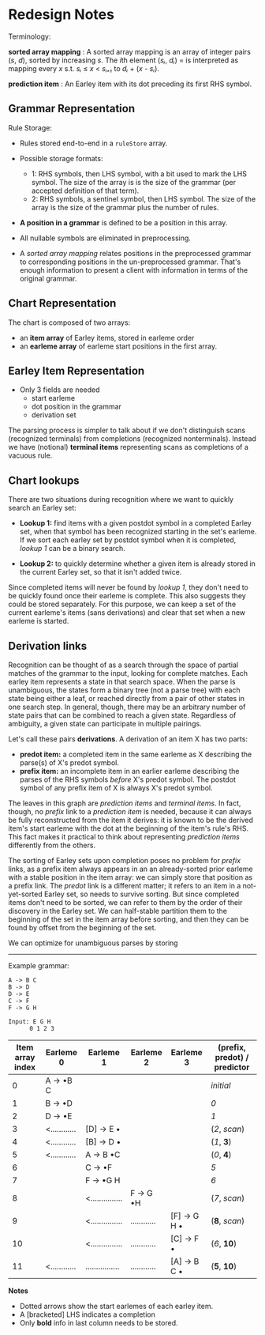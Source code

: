 # Redesign Notes

Terminology:

**sorted array mapping**
: A sorted array mapping is an array of integer pairs (*s*, *d*), sorted by
  increasing *s*. The *i*th element (*sᵢ*, *dᵢ*) = is interpreted as mapping every
  *x* s.t. *sᵢ* ≤ *x* < *sᵢ₊₁* to *dᵢ* + (*x* - *sᵢ*).

**prediction item**
: An Earley item with its dot preceding its first RHS symbol.

## Grammar Representation

Rule Storage:
- Rules stored end-to-end in a `ruleStore` array.
- Possible storage formats: 
  - 1: RHS symbols, then LHS symbol, with a bit used to mark the LHS symbol.
    The size of the array is is the size of the grammar (per accepted definition
    of that term).
  - 2: RHS symbols, a sentinel symbol, then LHS symbol.  The size of the array
    is the size of the grammar plus the number of rules.
- **A position in a grammar** is defined to be a position in this array.
  
- All nullable symbols are eliminated in preprocessing.

- A *sorted array mapping* relates positions in the preprocessed grammar to
  corresponding positions in the un-preprocessed grammar.  That's enough
  information to present a client with information in terms of the original
  grammar.

## Chart Representation

The chart is composed of two arrays:
- an **item array** of Earley items, stored in earleme order
- an **earleme array** of earleme start positions in the first array.

## Earley Item Representation

- Only 3 fields are needed
  - start earleme
  - dot position in the grammar
  - derivation set

The parsing process is simpler to talk about if we don't distinguish scans
(recognized terminals) from completions (recognized nonterminals).  Instead we
have (notional) **terminal items** representing scans as completions of a vacuous
rule.

## Chart lookups

There are two situations during recognition where we want to quickly search an
Earley set:

- **Lookup 1:** find items with a given postdot symbol in a completed Earley
  set, when that symbol has been recognized starting in the set's earleme. If we
  sort each earley set by postdot symbol when it is completed, *lookup 1* can
  be a binary search.
  
- **Lookup 2:** to quickly determine whether a given item is already stored in
  the current Earley set, so that it isn't added twice.
   
Since completed items will never be found by *lookup 1*, they don't need to be
quickly found once their earleme is complete.  This also suggests they could be
stored separately. For this purpose, we can keep a set of the current earleme's
items (sans derivations) and clear that set when a new earleme is started.

## Derivation links

Recognition can be thought of as a search through the space of partial matches of
the grammar to the input, looking for complete matches. Each earley item
represents a state in that search space.  When the parse is unambiguous, the
states form a binary tree (not a parse tree) with each state being either a
leaf, or reached directly from a pair of other states in one search step. In
general, though, there may be an arbitrary number of state pairs that can be
combined to reach a given state. Regardless of ambiguity, a given state can
participate in multiple pairings.

Let's call these pairs **derivations**.  A derivation of an item X has two parts:
- **predot item:** a completed item in the same earleme as X describing the
  parse(s) of X's predot symbol.
- **prefix item:** an incomplete item in an earlier earleme describing the
  parses of the RHS symbols *before* X's predot symbol. The postdot symbol of
  any prefix item of X is always X's predot symbol.

The leaves in this graph are *prediction items* and *terminal items*.  In fact,
though, no *prefix* link to a *prediction item* is needed, because it can always
be fully reconstructed from the item it derives: it is known to be the derived
item's start earleme with the dot at the beginning of the item's rule's RHS.
This fact makes it practical to think about representing *prediction items*
differently from the others.

The sorting of Earley sets upon completion poses no problem for *prefix* links,
as a prefix item always appears in an an already-sorted prior earleme with a
stable position in the item array: we can simply store that position as a prefix
link.  The *predot* link is a different matter; it refers to an item in a
not-yet-sorted Earley set, so needs to survive sorting.  But since completed
items don't need to be sorted, we can refer to them by the order of their
discovery in the Earley set.  We can half-stable partition them to the beginning
of the set in the item array before sorting, and then they can be found by
offset from the beginning of the set.

We can optimize for unambiguous parses by storing 

---------------

Example grammar:

```bnf
A -> B C
B -> D
D -> E
C -> F
F -> G H
```

```
Input: E G H
      0 1 2 3
```

| Item array index | Earleme 0     | Earleme 1        | Earleme 2    | Earleme 3     | (prefix, predot) / predictor |
|------------------|---------------|------------------|--------------|---------------|------------------------------|
| 0                | A -> •B  C    |                  |              |               | *initial*                    |
| 1                | B -> •D       |                  |              |               | *0*                          |
| 2                | D -> •E       |                  |              |               | *1*                          |
| 3                | <............ | [D] -> E •       |              |               | (*2*, *scan*)                |
| 4                | <............ | [B] -> D •       |              |               | (*1*, **3**)                 |
| 5                | <............ | A   -> B •C      |              |               | (*0*, **4**)                 |
| 6                |               | C   ->   •F      |              |               | *5*                          |
| 7                |               | F   ->   •G H    |              |               | *6*                          |
| 8                |               | <............... | F -> G •H    |               | (*7*, *scan*)                |
| 9                |               | <............... | ............ | [F] -> G  H • | (**8**, *scan*)              |
| 10               |               | <............... | ............ | [C] ->    F • | (*6*, **10**)                |
| 11               | <............ | ................ | ............ | [A] -> B  C • | (**5**, **10**)              |


**Notes**
- Dotted arrows show the start earlemes of each earley item. 
- A [bracketed] LHS indicates a completion
- Only **bold** info in last column needs to be stored.

<!-- Local Variables: -->
<!-- fill-column: 80 -->
<!-- End: -->
